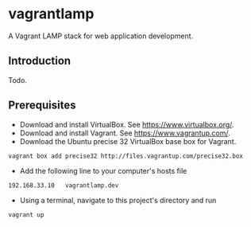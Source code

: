 vagrantlamp
===========

A Vagrant LAMP stack for web application development.

Introduction
------------

Todo.

Prerequisites
-------------

* Download and install VirtualBox. See https://www.virtualbox.org/.
* Download and install Vagrant. See https://www.vagrantup.com/.
* Download the Ubuntu precise 32 VirtualBox base box for Vagrant.
```
vagrant box add precise32 http://files.vagrantup.com/precise32.box
```
* Add the following line to your computer's hosts file
```
192.168.33.10   vagrantlamp.dev
```
* Using a terminal, navigate to this project's directory and run
```
vagrant up
```